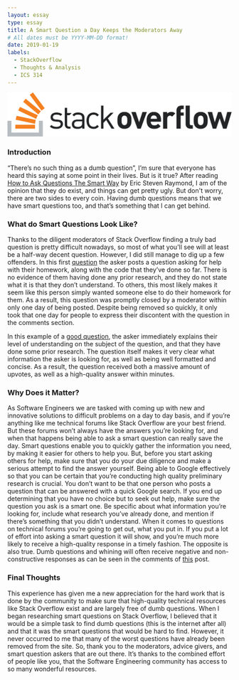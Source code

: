 ```yaml
---
layout: essay
type: essay
title: A Smart Question a Day Keeps the Moderators Away
# All dates must be YYYY-MM-DD format!
date: 2019-01-19
labels:
  - StackOverflow
  - Thoughts & Analysis
  - ICS 314
---
```


[<img class="ui huge centered rounded image" src="../images/StackOverflow.png">](https://stackoverflow.com/)

### Introduction

“There’s no such thing as a dumb question”, I’m sure that everyone has heard this saying at some point in their lives. But is it true? After reading [How to Ask Questions The Smart Way](http://www.catb.org/esr/faqs/smart-questions.html#bespecific) by Eric Steven Raymond, I am of the opinion that they do exist, and things can get pretty ugly. But don't worry, there are two sides to every coin. Having dumb questions means that we have smart questions too, and that’s something that I can get behind. 

### What do Smart Questions Look Like?

Thanks to the diligent moderators of Stack Overflow finding a truly bad question is pretty difficult nowadays, so most of what you'll see will at least be a half-way decent question. However, I did still manage to dig up a few offenders. In this first [question](https://stackoverflow.com/questions/20574925/c-file-homework) the asker posts a question asking for help with their homework, along with the code that they’ve done so far. There is no evidence of them having done any prior research, and they do not state what it is that they don’t understand. To others, this most likely makes it seem like this person simply wanted someone else to do their homework for them. As a result, this question was promptly closed by a moderator within only one day of being posted. Despite being removed so quickly, it only took that one day for people to express their discontent with the question in the comments section.

In this example of a [good question](https://stackoverflow.com/questions/477816/what-is-the-correct-json-content-type), the asker immediately explains their level of understanding on the subject of the question, and that they have done some prior research. The question itself makes it very clear what information the asker is looking for, as well as being well formatted and concise. As a result, the question received both a massive amount of upvotes, as well as a high-quality answer within minutes.

### Why Does it Matter?

As Software Engineers we are tasked with coming up with new and innovative solutions to difficult problems on a day to day basis, and if you’re anything like me technical forums like Stack Overflow are your best friend. But these forums won’t always have the answers you’re looking for, and when that happens being able to ask a smart question can really save the day. Smart questions enable you to quickly gather the information you need, by making it easier for others to help you. But, before you start asking others for help, make sure that you do your due diligence and make a serious attempt to find the answer yourself. Being able to Google effectively so that you can be certain that you’re conducting high quality preliminary research is crucial. You don’t want to be that one person who posts a question that can be answered with a quick Google search. If you end up determining that you have no choice but to seek out help, make sure the question you ask is a smart one. Be specific about what information you’re looking for, include what research you’ve already done, and mention if there’s something that you didn’t understand. When it comes to questions on technical forums you’re going to get out, what you put in. If you put a lot of effort into asking a smart question it will show, and you’re much more likely to receive a high-quality response in a timely fashion. The opposite is also true. Dumb questions and whining will often receive negative and non-constructive responses as can be seen in the comments of [this](https://meta.stackexchange.com/questions/225739/stack-overflow-has-gotten-mean) post.

### Final Thoughts

This experience has given me a new appreciation for the hard work that is done by the community to make sure that high-quality technical resources like Stack Overflow exist and are largely free of dumb questions. When I began researching smart questions on Stack Overflow, I believed that it would be a simple task to find dumb questions (this is the internet after all) and that it was the smart questions that would be hard to find. However, it never occurred to me that many of the worst questions have already been removed from the site. So, thank you to the moderators, advice givers, and smart question askers that are out there. It’s thanks to the combined effort of people like you, that the Software Engineering community has access to so many wonderful resources.
